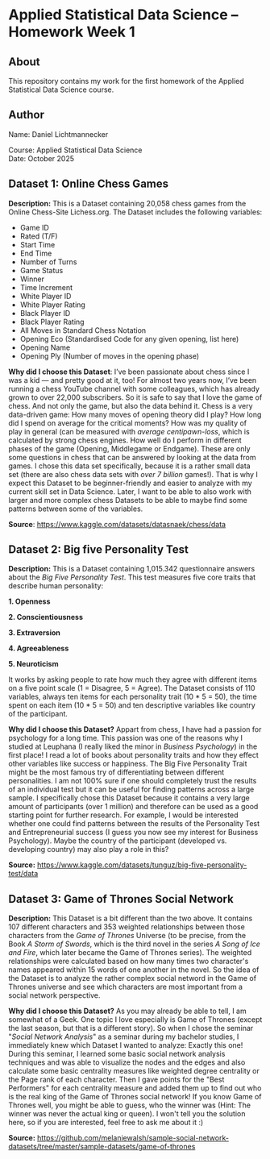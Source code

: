 # Applied Statistical Data Science – Homework Week 1

## About
This repository contains my work for the first homework of the Applied Statistical Data Science course.

## Author
Name: Daniel Lichtmannecker

Course: Applied Statistical Data Science  
Date: October 2025

## Dataset 1: Online Chess Games
**Description:** 
This is a Dataset containing 20,058 chess games from the Online Chess-Site Lichess.org. The Dataset includes the following variables: 
- Game ID
- Rated (T/F)
- Start Time
- End Time
- Number of Turns
- Game Status
- Winner
- Time Increment
- White Player ID
- White Player Rating
- Black Player ID
- Black Player Rating
- All Moves in Standard Chess Notation
- Opening Eco (Standardised Code for any given opening, list here)
- Opening Name
- Opening Ply (Number of moves in the opening phase)

**Why did I choose this Dataset**: 
I’ve been passionate about chess since I was a kid — and pretty good at it, too! For almost two years now, I’ve been running a chess YouTube channel with some colleagues, which has already grown to over 22,000 subscribers. So it is safe to say that I love the game of chess. And not only the game, but also the data behind it. Chess is a very data-driven game: How many moves of opening theory did I play? How long did I spend on average for the critical moments? How was my quality of play in general (can be measured with *average centipawn-loss*, which is calculated by strong chess engines. How well do I perform in different phases of the game (Opening, Middlegame or Endgame). These are only some questions in chess that can be answered by looking at the data from games. 
I chose this data set specifically, because it is a rather small data set (there are also chess data sets with *over 7 billion* games!). That is why I expect this Dataset to be beginner-friendly and easier to analyze with my current skill set in Data Science. Later, I want to be able to also work with larger and more complex chess Datasets to be able to maybe find some patterns between some of the variables.

**Source**: https://www.kaggle.com/datasets/datasnaek/chess/data

## Dataset 2: Big five Personality Test
**Description:** 
This is a Dataset containing 1,015.342 questionnaire answers about the *Big Five Personality Test*. This test measures five core traits that describe human personality:

**1. Openness**

**2. Conscientiousness**

**3. Extraversion**

**4. Agreeableness**

**5. Neuroticism**

It works by asking people to rate how much they agree with different items on a five point scale (1 = Disagree, 5 = Agree).
The Dataset consists of 110 variables, always ten items for each personality trait (10 * 5 = 50), the time spent on each item (10 * 5 = 50) and ten descriptive variables like country of the participant.

**Why did I choose this Dataset?**
Appart from chess, I have had a passion for psychology for a long time. This passion was one of the reasons why I studied at Leuphana (I really liked the minor in *Business Psychology*) in the first place! I read a lot of books about personality traits and how they effect other variables like success or happiness. The Big Five Personality Trait might be the most famous try of differentiating between different personalities. I am not 100% sure if one should completely trust the results of an individual test but it can be useful for finding patterns across a large sample. 
I specifically chose this Dataset because it contains a very large amount of participants (over 1 million) and therefore can be used as a good starting point for further research. For example, I would be interested whether one could find patterns between the results of the Personality Test and Entrepreneurial success (I guess you now see my interest for Business Psychology). Maybe the country of the participant (developed vs. developing country) may also play a role in this?

**Source:** https://www.kaggle.com/datasets/tunguz/big-five-personality-test/data

## Dataset 3: Game of Thrones Social Network
**Description:** 
This Dataset is a bit different than the two above. It contains 107 different characters and 353 weighted relationships between those characters from the *Game of Thrones* Universe (to be precise, from the Book *A Storm of Swords*, which is the third novel in the series *A Song of Ice and Fire*, which later became the Game of Thrones series). The weighted relationships were calculated based on how many times two character's names appeared within 15 words of one another in the novel. So the idea of the Dataset is to analyze the rather complex social netword in the Game of Thrones universe and see which characters are most important from a social network perspective. 

**Why did I choose this Dataset?** 
As you may already be able to tell, I am somewhat of a Geek. One topic I love especially is Game of Thrones (except the last season, but that is a different story). So when I chose the seminar "*Social Network Analysis*" as a seminar during my bachelor studies, I immediately knew which Dataset I wanted to analyze: Exactly this one!
During this seminar, I learned some basic social network analysis techniques and was able to visualize the nodes and the edges and also calculate some basic centrality measures like weighted degree centrality or the Page rank of each character. Then I gave points for the "Best Performers" for each centrality measure and added them up to find out who is the real king of the Game of Thrones social network! If you know Game of Thrones well, you might be able to guess, who the winner was (Hint: The winner was never the actual king or queen). I won't tell you the solution here, so if you are interested, feel free to ask me about it :)

**Source:** https://github.com/melaniewalsh/sample-social-network-datasets/tree/master/sample-datasets/game-of-thrones
